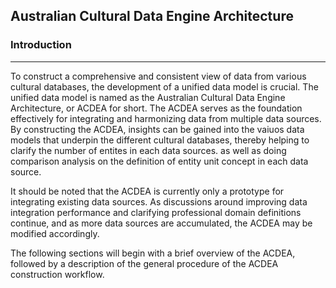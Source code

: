 ## Australian Cultural Data Engine Architecture

### Introduction
---
To construct a comprehensive and consistent view of data from various cultural databases, the development of a unified data model is crucial. The unified data model is named as the Australian Cultural Data Engine Architecture, or ACDEA for short. The ACDEA serves as the foundation effectively for integrating and harmonizing data from multiple data sources. By constructing the ACDEA, insights can be gained into the vaiuos data models that underpin the different cultural databases, thereby helping to clarify the number of entites in each data sources. as well as doing comparison analysis on the definition of entity unit concept in each data source.

It should be noted that the ACDEA is currently only a prototype for integrating existing data sources. As discussions around improving data integration performance and clarifying professional domain definitions continue, and as more data sources are accumulated, the ACDEA may be modified accordingly.

The following sections will begin with a brief overview of the ACDEA, followed by a description of the general procedure of the ACDEA construction workflow.